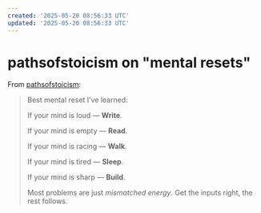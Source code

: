 ```yaml
---
created: '2025-05-20 08:56:33 UTC'
updated: '2025-05-20 08:56:33 UTC'
---
```


# pathsofstoicism on "mental resets"

From [pathsofstoicism](https://substack.com/@pathsofstoicism/note/c-118046481):

> Best mental reset I’ve learned:
>
> If your mind is loud — **Write**.
>
> If your mind is empty — **Read**.
>
> If your mind is racing — **Walk**.
>
> If your mind is tired — **Sleep**.
>
> If your mind is sharp — **Build**.
>
> Most problems are just _mismatched energy_. Get the inputs right, the rest follows.

